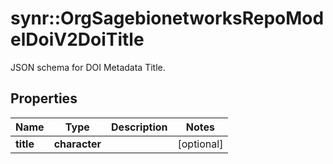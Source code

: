 # synr::OrgSagebionetworksRepoModelDoiV2DoiTitle

JSON schema for DOI Metadata Title.

## Properties
Name | Type | Description | Notes
------------ | ------------- | ------------- | -------------
**title** | **character** |  | [optional] 


